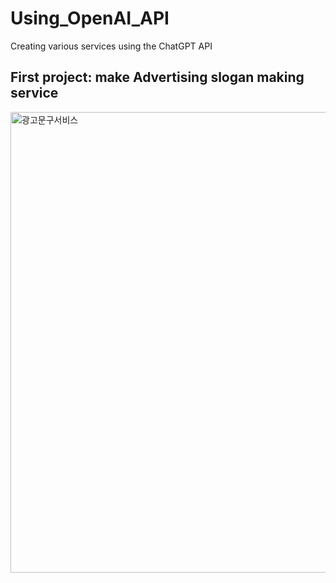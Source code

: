# Using_OpenAI_API
Creating various services using the ChatGPT API
## First project: make Advertising slogan making service
<img width="737" alt="광고문구서비스" src="https://github.com/hyunwookoo13/Using_OpenAI_API/assets/97423451/ed972ee9-074d-4b80-bdff-b1def16f32d0">
